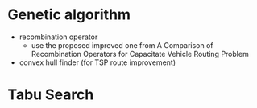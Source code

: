 # Genetic algorithm

- recombination operator
    - use the proposed improved one from A Comparison of Recombination Operators for Capacitate Vehicle Routing Problem
- convex hull finder (for TSP route improvement)






# Tabu Search
